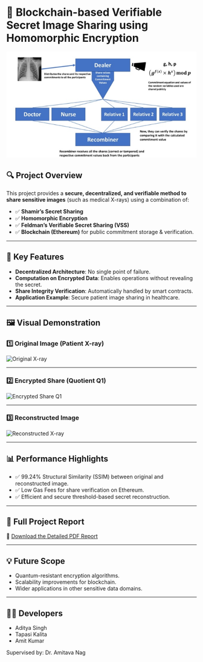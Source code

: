 # 📸 Blockchain-based Verifiable Secret Image Sharing using Homomorphic Encryption

![Project Banner](Banner.jpg)

## 🔍 Project Overview

This project provides a **secure, decentralized, and verifiable method to share sensitive images** (such as medical X-rays) using a combination of:
- ✅ **Shamir’s Secret Sharing**
- ✅ **Homomorphic Encryption**
- ✅ **Feldman’s Verifiable Secret Sharing (VSS)**
- ✅ **Blockchain (Ethereum)** for public commitment storage & verification.

---

## 🎯 Key Features

- **Decentralized Architecture**: No single point of failure.
- **Computation on Encrypted Data**: Enables operations without revealing the secret.
- **Share Integrity Verification**: Automatically handled by smart contracts.
- **Application Example**: Secure patient image sharing in healthcare.

---

## 🖼️ Visual Demonstration

### 1️⃣ Original Image (Patient X-ray)
![Original X-ray](images/original.png)

---

### 2️⃣ Encrypted Share (Quotient Q1)
![Encrypted Share Q1](images/q1.png)

---

### 3️⃣ Reconstructed Image
![Reconstructed X-ray](images/reconstructed.png)

---

## 📊 Performance Highlights

- ✅ 99.24% Structural Similarity (SSIM) between original and reconstructed image.
- ✅ Low Gas Fees for share verification on Ethereum.
- ✅ Efficient and secure threshold-based secret reconstruction.

---

## 📄 Full Project Report

🔗 [Download the Detailed PDF Report](https://drive.google.com/file/d/1rcLcTAIC3GpATiWEHNyw0MznZ6W0dpQU/view?usp=drive_link)

---

## 💡 Future Scope

- Quantum-resistant encryption algorithms.
- Scalability improvements for blockchain.
- Wider applications in other sensitive data domains.

---

## 👨‍💻 Developers

- Aditya Singh  
- Tapasi Kalita  
- Amit Kumar  

Supervised by: Dr. Amitava Nag
